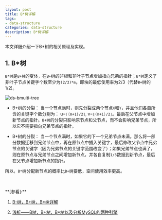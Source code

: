 ```yaml
---
layout: post
title: B*树详解
tags:
- data-structure
categories: data-structure
description: B*树详解
---
```


本文详细介绍一下B*树的相关原理及实现。


<!-- more -->

## 1. B*树

```B*树```是```B+树```的变体，在```B+```树的非根和非叶子节点增加指向兄弟的指针；```B*树```定义了非叶子节点关键字个数至少为```(2/3)*m```，即块的最低使用率为2/3（代替```B+```树的1/2)。

![ds-bmulti-tree](https://ivanzz1001.github.io/records/assets/img/data_structure/ds_bmulti_tree.jpg)

* B+树的分裂： 当一个节点满时，则先分裂成两个节点```X```和```Y```，并且他们各自所含的关键字个数分别为： u=```⌈(m+1)/2⌉```, v=```⌊(m+1)/2⌋```。最后在父节点中增加新节点的指针。```B+树```的分裂只影响原节点和父节点，而不会影响兄弟节点，所以它不需要指向兄弟节点的指针。

* B*树的分裂： 当一个节点满时，如果它的下一个兄弟节点未满，那么将一部分数据迁移到兄弟节点中，再在原节点中插入关键字，最后修改父节点中兄弟节点的关键字（因为兄弟节点的关键字范围改变了）；如果兄弟节点也满了，则在原节点与兄弟节点之间增加新节点，并各自复制```1/3```数据到新节点，最后在父节点增加新节点的指针。

所以，```B*```树分配新节点的概率比```B+```树要低，空间使用效率更高。






<br />
<br />
**[参看]:**

1. [B-树，B+树，B*树详解](https://blog.csdn.net/aqzwss/article/details/53074186)

2. [浅析——B树，B+树，B*树以及分析MySQL的两种引擎](https://blog.csdn.net/qq_26768741/article/details/53164202)



<br />
<br />
<br />


